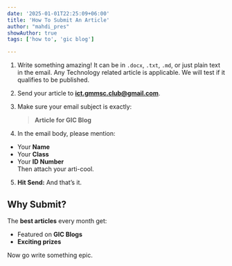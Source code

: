```yaml
---
date: '2025-01-01T22:25:09+06:00'
title: 'How To Submit An Article'
author: "mahdi_pres"
showAuthor: true
tags: ['how to', 'gic blog']

---
```



1. Write something amazing! It can be in `.docx`, `.txt`, `.md`, or just plain text in the email. Any Technology related article is applicable. We will test if it qualifies to be published.

2. Send your article to **ict.gmmsc.club@gmail.com**.

3. Make sure your email subject is exactly:
   > **Article for GIC Blog**  


4.  In the email body, please mention:
   - Your **Name**  
   - Your **Class**  
   - Your **ID Number**  
Then attach your arti-cool.

5. **Hit Send:** And that’s it. 
## Why Submit?

The **best articles** every month get:
- Featured on **GIC Blogs** 
- **Exciting prizes** 

Now go write something epic.


